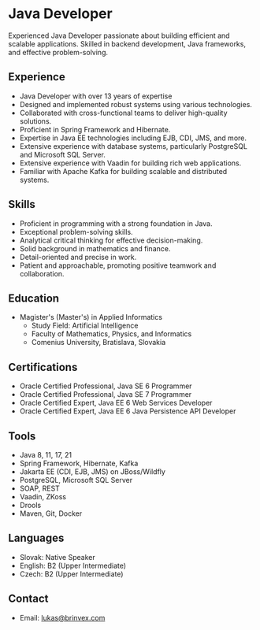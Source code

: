 # Java Developer

Experienced Java Developer passionate about building efficient and scalable applications. Skilled in backend development, Java frameworks, and effective problem-solving.

## Experience
- Java Developer with over 13 years of expertise
- Designed and implemented robust systems using various technologies.
- Collaborated with cross-functional teams to deliver high-quality solutions.
- Proficient in Spring Framework and Hibernate.
- Expertise in Java EE technologies including EJB, CDI, JMS, and more.
- Extensive experience with database systems, particularly PostgreSQL and Microsoft SQL Server.
- Extensive experience with Vaadin for building rich web applications.
- Familiar with Apache Kafka for building scalable and distributed systems.

## Skills
- Proficient in programming with a strong foundation in Java.
- Exceptional problem-solving skills.
- Analytical critical thinking for effective decision-making.
- Solid background in mathematics and finance.
- Detail-oriented and precise in work.
- Patient and approachable, promoting positive teamwork and collaboration.

## Education
- Magister's (Master's) in Applied Informatics
  - Study Field: Artificial Intelligence
  - Faculty of Mathematics, Physics, and Informatics
  - Comenius University, Bratislava, Slovakia

## Certifications
- Oracle Certified Professional, Java SE 6 Programmer
- Oracle Certified Professional, Java SE 7 Programmer
- Oracle Certified Expert, Java EE 6 Web Services Developer
- Oracle Certified Expert, Java EE 6 Java Persistence API Developer

## Tools
- Java 8, 11, 17, 21
- Spring Framework, Hibernate, Kafka
- Jakarta EE (CDI, EJB, JMS) on JBoss/Wildfly
- PostgreSQL, Microsoft SQL Server
- SOAP, REST
- Vaadin, ZKoss
- Drools
- Maven, Git, Docker

## Languages
- Slovak: Native Speaker
- English: B2 (Upper Intermediate)
- Czech: B2 (Upper Intermediate)

## Contact
- Email: lukas@brinvex.com
